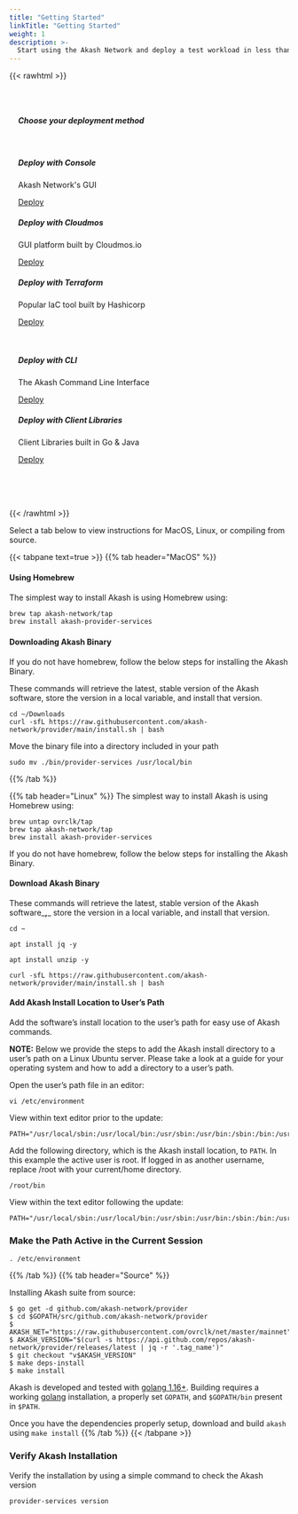 ```yaml
---
title: "Getting Started"
linkTitle: "Getting Started"
weight: 1
description: >-
  Start using the Akash Network and deploy a test workload in less than 5 minutes.
---
```


{{< rawhtml >}}
<div style="margin: 64px auto;">
  <h5 style="margin-left: 16px; font-weight: bold;">Choose your deployment method</h5>
  <div style="display:table;border-collapse:separate;border-spacing:16px; table-layout: fixed; width: 100%;">
    <div class="landing-box">
      <h5>Deploy with Console</h5>
      <p>Akash Network's GUI</p>
      <a class="more" href="/docs/deployments/deploy-using-console">Deploy <i class="fa fa-arrow-right"></i></a>
    </div>
    <div class="landing-box">
      <h5>Deploy with Cloudmos</h5>
      <p>GUI platform built by Cloudmos.io</p>
      <a class="more" href="/docs/deployments/deploy-using-cloudmos">Deploy <i class="fa fa-arrow-right"></i></a>
    </div>
    <div class="landing-box">
      <h5>Deploy with Terraform</h5>
      <p>Popular IaC tool built by Hashicorp</p>
      <a class="more" href="/docs/deployments/deploy-using-terraform">Deploy <i class="fa fa-arrow-right"></i></a>
    </div>
  </div>
  <div style="display:table;border-collapse:separate;border-spacing:16px; table-layout: fixed; width: 100%;">
    <div class="landing-box">
      <h5>Deploy with CLI</h5>
      <p>The Akash Command Line Interface</p>
      <a class="more" href="/docs/deployments/deploy-using-cli">Deploy <i class="fa fa-arrow-right"></i></a>
    </div>
    <div class="landing-box">
      <h5>Deploy with Client Libraries</h5>
      <p>Client Libraries built in Go & Java</p>
      <a class="more" href="/docs/developers">Deploy <i class="fa fa-arrow-right"></i></a>
    </div>
    <div class="landing-box" style="visibility: none; border: none;">
    </div>
  </div>
</div>
{{< /rawhtml >}}

Select a tab below to view instructions for MacOS, Linux, or compiling from source.

{{< tabpane text=true >}}
{{% tab header="MacOS" %}}
#### Using Homebrew
The simplest way to install Akash is using Homebrew using:

```bash
brew tap akash-network/tap
brew install akash-provider-services
```

#### Downloading Akash Binary
If you do not have homebrew, follow the below steps for installing the Akash Binary.

These commands will retrieve the latest, stable version of the Akash software, store the version in a local variable, and install that version.
```
cd ~/Downloads
curl -sfL https://raw.githubusercontent.com/akash-network/provider/main/install.sh | bash
```
Move the binary file into a directory included in your path
```
sudo mv ./bin/provider-services /usr/local/bin
```

{{% /tab %}}

{{% tab header="Linux" %}}
The simplest way to install Akash is using Homebrew using:

```
brew untap ovrclk/tap
brew tap akash-network/tap
brew install akash-provider-services
```

If you do not have homebrew, follow the below steps for installing the Akash Binary.

#### Download Akash Binary

These commands will retrieve the latest, stable version of the Akash software\_**,**\_ store the version in a local variable, and install that version.

```
cd ~

apt install jq -y

apt install unzip -y

curl -sfL https://raw.githubusercontent.com/akash-network/provider/main/install.sh | bash
```

#### Add Akash Install Location to User’s Path

Add the software’s install location to the user’s path for easy use of Akash commands.

**NOTE:** Below we provide the steps to add the Akash install directory to a user’s path on a Linux Ubuntu server. Please take a look at a guide for your operating system and how to add a directory to a user’s path.

Open the user’s path file in an editor:

```
vi /etc/environment
```

View within text editor prior to the update:

```
PATH="/usr/local/sbin:/usr/local/bin:/usr/sbin:/usr/bin:/sbin:/bin:/usr/games:/usr/local/games:/snap/bin"
```

Add the following directory, which is the Akash install location, to `PATH`. In this example the active user is root. If logged in as another username, replace /root with your current/home directory.

```
/root/bin
```

View within the text editor following the update:

```
PATH="/usr/local/sbin:/usr/local/bin:/usr/sbin:/usr/bin:/sbin:/bin:/usr/games:/usr/local/games:/snap/bin:/root/bin"
```

### Make the Path Active in the Current Session

```
. /etc/environment
```
{{% /tab %}}
{{% tab header="Source" %}}

Installing Akash suite from source:

```
$ go get -d github.com/akash-network/provider
$ cd $GOPATH/src/github.com/akash-network/provider
$ AKASH_NET="https://raw.githubusercontent.com/ovrclk/net/master/mainnet"
$ AKASH_VERSION="$(curl -s https://api.github.com/repos/akash-network/provider/releases/latest | jq -r '.tag_name')"
$ git checkout "v$AKASH_VERSION"
$ make deps-install
$ make install
```

Akash is developed and tested with [golang 1.16+](https://golang.org/). Building requires a working [golang](https://golang.org/) installation, a properly set `GOPATH`, and `$GOPATH/bin` present in `$PATH`.

Once you have the dependencies properly setup, download and build `akash` using `make install`
{{% /tab %}}
{{< /tabpane >}}

### Verify Akash Installation
Verify the installation by using a simple command to check the Akash version
```
provider-services version
```